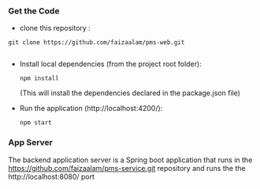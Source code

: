 ### Get the Code
* clone this repository :

```
git clone https://github.com/faizaalam/pms-web.git
 
```

* Install local dependencies (from the project root folder):

    ```
    npm install
    
    ```

  (This will install the dependencies declared in the package.json file)

* Run the application (http://localhost:4200/):

    ```
    npm start
    
    ```
    
 ### App Server

The backend application server is a Spring boot application that runs in the https://github.com/faizaalam/pms-service.git repository and runs the the http://localhost:8080/ port
